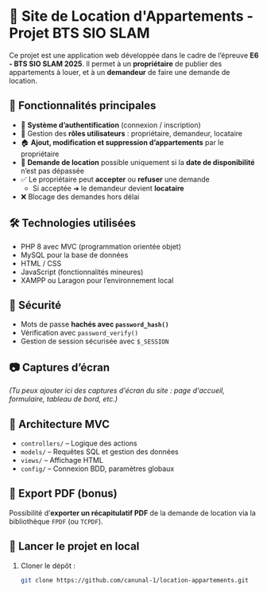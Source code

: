 # 🏡 Site de Location d'Appartements - Projet BTS SIO SLAM

Ce projet est une application web développée dans le cadre de l’épreuve **E6 - BTS SIO SLAM 2025**. Il permet à un **propriétaire** de publier des appartements à louer, et à un **demandeur** de faire une demande de location.

## 🎯 Fonctionnalités principales

- 🔐 **Système d’authentification** (connexion / inscription)
- 👤 Gestion des **rôles utilisateurs** : propriétaire, demandeur, locataire
- 🏠 **Ajout, modification et suppression d’appartements** par le propriétaire
- 📅 **Demande de location** possible uniquement si la **date de disponibilité** n’est pas dépassée
- ✅ Le propriétaire peut **accepter** ou **refuser** une demande
  - Si acceptée ➜ le demandeur devient **locataire**
- ❌ Blocage des demandes hors délai

## 🛠️ Technologies utilisées

- PHP 8 avec MVC (programmation orientée objet)
- MySQL pour la base de données
- HTML / CSS
- JavaScript (fonctionnalités mineures)
- XAMPP ou Laragon pour l’environnement local

## 🔐 Sécurité

- Mots de passe **hachés avec `password_hash()`**
- Vérification avec `password_verify()`
- Gestion de session sécurisée avec `$_SESSION`

## 📷 Captures d’écran

*(Tu peux ajouter ici des captures d'écran du site : page d'accueil, formulaire, tableau de bord, etc.)*

## 🧱 Architecture MVC

- `controllers/` – Logique des actions
- `models/` – Requêtes SQL et gestion des données
- `views/` – Affichage HTML
- `config/` – Connexion BDD, paramètres globaux

## 📁 Export PDF (bonus)

Possibilité d’**exporter un récapitulatif PDF** de la demande de location via la bibliothèque `FPDF` (ou `TCPDF`).

## 🚀 Lancer le projet en local

1. Cloner le dépôt :
   ```bash
   git clone https://github.com/canunal-1/location-appartements.git
